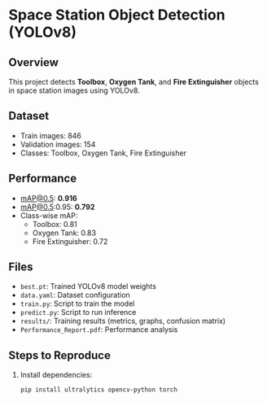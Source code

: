# Space Station Object Detection (YOLOv8)

## Overview
This project detects **Toolbox**, **Oxygen Tank**, and **Fire Extinguisher** objects in space station images using YOLOv8.

## Dataset
- Train images: 846
- Validation images: 154
- Classes: Toolbox, Oxygen Tank, Fire Extinguisher

## Performance
- mAP@0.5: **0.916**
- mAP@0.5:0.95: **0.792**
- Class-wise mAP:
  - Toolbox: 0.81
  - Oxygen Tank: 0.83
  - Fire Extinguisher: 0.72

## Files
- `best.pt`: Trained YOLOv8 model weights
- `data.yaml`: Dataset configuration
- `train.py`: Script to train the model
- `predict.py`: Script to run inference
- `results/`: Training results (metrics, graphs, confusion matrix)
- `Performance_Report.pdf`: Performance analysis

## Steps to Reproduce
1. Install dependencies:
   ```bash
   pip install ultralytics opencv-python torch
